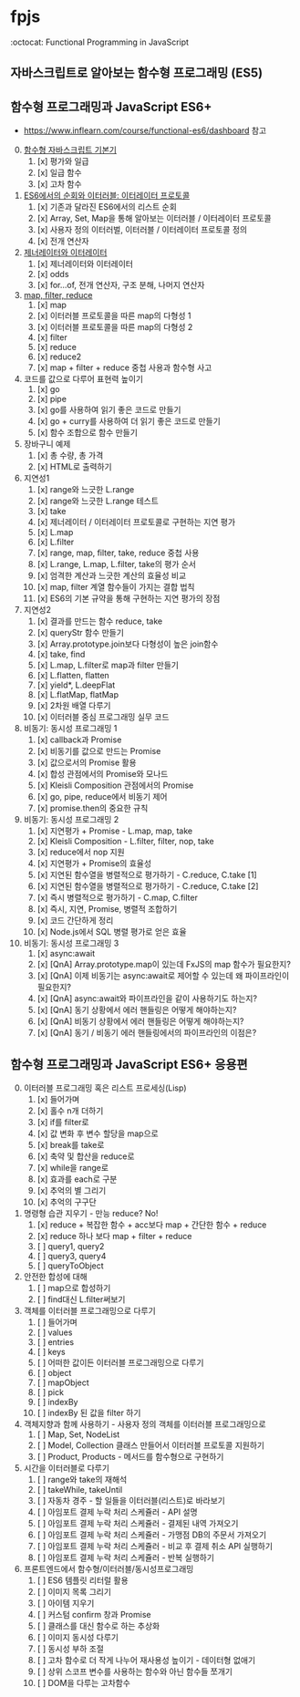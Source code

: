 # fpjs

:octocat: Functional Programming in JavaScript

## 자바스크립트로 알아보는 함수형 프로그래밍 (ES5)

## 함수형 프로그래밍과 JavaScript ES6+

-   https://www.inflearn.com/course/functional-es6/dashboard 참고

0. [함수형 자바스크립트 기본기](함수형%20프로그래밍과%20JavaScript%20ES6+/00.html)
    1. [x] 평가와 일급
    2. [x] 일급 함수
    3. [x] 고차 함수
1. [ES6에서의 순회와 이터러블: 이터레이터 프로토콜](함수형%20프로그래밍과%20JavaScript%20ES6+/01.html)
    1. [x] 기존과 달라진 ES6에서의 리스트 순회
    2. [x] Array, Set, Map을 통해 알아보는 이터러블 / 이터레이터 프로토콜
    3. [x] 사용자 정의 이터러벌, 이터러블 / 이터레이터 프로토콜 정의
    4. [x] 전개 연산자
2. [제너레이터와 이터레이터](./%ED%95%A8%EC%88%98%ED%98%95%20%ED%94%84%EB%A1%9C%EA%B7%B8%EB%9E%98%EB%B0%8D%EA%B3%BC%20JavaScript%20ES6%2B/02.html)
    1. [x] 제너레이터와 이터레이터
    2. [x] odds
    3. [x] for...of, 전개 연산자, 구조 분해, 나머지 연산자
3. [map, filter, reduce](함수형%20프로그래밍과%20JavaScript%20ES6+/03.html)
    1. [x] map
    2. [x] 이터러블 프로토콜을 따른 map의 다형성 1
    3. [x] 이터러블 프로토콜을 따른 map의 다형성 2
    4. [x] filter
    5. [x] reduce
    6. [x] reduce2
    7. [x] map + filter + reduce 중첩 사용과 함수형 사고
4. 코드를 값으로 다루어 표현력 높이기
    1. [x] go
    2. [x] pipe
    3. [x] go를 사용하여 읽기 좋은 코드로 만들기
    4. [x] go + curry를 사용하여 더 읽기 좋은 코드로 만들기
    5. [x] 함수 조합으로 함수 만들기
5. 장바구니 예제
    1. [x] 총 수량, 총 가격
    2. [x] HTML로 출력하기
6. 지연성1
    1. [x] range와 느긋한 L.range
    2. [x] range와 느긋한 L.range 테스트
    3. [x] take
    4. [x] 제너레이터 / 이터레이터 프로토콜로 구현하는 지연 평가
    5. [x] L.map
    6. [x] L.filter
    7. [x] range, map, filter, take, reduce 중첩 사용
    8. [x] L.range, L.map, L.filter, take의 평가 순서
    9. [x] 엄격한 계산과 느긋한 계산의 효율성 비교
    10. [x] map, filter 계열 함수들이 가지는 결합 법칙
    11. [x] ES6의 기본 규약을 통해 구현하는 지연 평가의 장점
7. 지연성2
    1. [x] 결과를 만드는 함수 reduce, take
    2. [x] queryStr 함수 만들기
    3. [x] Array.prototype.join보다 다형성이 높은 join함수
    4. [x] take, find
    5. [x] L.map, L.filter로 map과 filter 만들기
    6. [x] L.flatten, flatten
    7. [x] yield\*, L.deepFlat
    8. [x] L.flatMap, flatMap
    9. [x] 2차원 배열 다루기
    10. [x] 이터러블 중심 프로그래밍 실무 코드
8. 비동기: 동시성 프로그래밍 1
    1. [x] callback과 Promise
    2. [x] 비동기를 값으로 만드는 Promise
    3. [x] 값으로서의 Promise 활용
    4. [x] 합성 관점에서의 Promise와 모나드
    5. [x] Kleisli Composition 관점에서의 Promise
    6. [x] go, pipe, reduce에서 비동기 제어
    7. [x] promise.then의 중요한 규칙
9. 비동기: 동시성 프로그래밍 2
    1. [x] 지연평가 + Promise - L.map, map, take
    2. [x] Kleisli Composition - L.filter, filter, nop, take
    3. [x] reduce에서 nop 지원
    4. [x] 지연평가 + Promise의 효율성
    5. [x] 지연된 함수열을 병렬적으로 평가하기 - C.reduce, C.take [1]
    6. [x] 지연된 함수열을 병렬적으로 평가하기 - C.reduce, C.take [2]
    7. [x] 즉시 병렬적으로 평가하기 - C.map, C.filter
    8. [x] 즉시, 지연, Promise, 병렬적 조합하기
    9. [x] 코드 간단하게 정리
    10. [x] Node.js에서 SQL 병렬 평가로 얻은 효율
10. 비동기: 동시성 프로그래밍 3
    1. [x] async:await
    2. [x] [QnA] Array.prototype.map이 있는데 FxJS의 map 함수가 필요한지?
    3. [x] [QnA] 이제 비동기는 async:await로 제어할 수 있는데 왜 파이프라인이 필요한지?
    4. [x] [QnA] async:await와 파이프라인을 같이 사용하기도 하는지?
    5. [x] [QnA] 동기 상황에서 에러 핸들링은 어떻게 해야하는지?
    6. [x] [QnA] 비동기 상황에서 에러 핸들링은 어떻게 해야하는지?
    7. [x] [QnA] 동기 / 비동기 에러 핸들링에서의 파이프라인의 이점은?

## 함수형 프로그래밍과 JavaScript ES6+ 응용편

0. 이터러블 프로그래밍 혹은 리스트 프로세싱(Lisp)
    1. [x] 들어가며
    2. [x] 홀수 n개 더하기
    3. [x] if를 filter로
    4. [x] 값 변화 후 변수 할당을 map으로
    5. [x] break를 take로
    6. [x] 축약 및 합산을 reduce로
    7. [x] while을 range로
    8. [x] 효과를 each로 구분
    9. [x] 추억의 별 그리기
    10. [x] 추억의 구구단
1. 명령형 습관 지우기 - 만능 reduce? No!
    1. [x] reduce + 복잡한 함수 + acc보다 map + 간단한 함수 + reduce
    2. [x] reduce 하나 보다 map + filter + reduce
    3. [ ] query1, query2
    4. [ ] query3, query4
    5. [ ] queryToObject
2. 안전한 합성에 대해
    1. [ ] map으로 합성하기
    2. [ ] find대신 L.filter써보기
3. 객체를 이터러블 프로그래밍으로 다루기
    1. [ ] 들어가며
    2. [ ] values
    3. [ ] entries
    4. [ ] keys
    5. [ ] 어떠한 값이든 이터러블 프로그래밍으로 다루기
    6. [ ] object
    7. [ ] mapObject
    8. [ ] pick
    9. [ ] indexBy
    10. [ ] indexBy 된 값을 filter 하기
4. 객체지향과 함께 사용하기 - 사용자 정의 객체를 이터러블 프로그래밍으로
    1. [ ] Map, Set, NodeList
    2. [ ] Model, Collection 클래스 만들어서 이터러블 프로토콜 지원하기
    3. [ ] Product, Products - 메서드를 함수형으로 구현하기
5. 시간을 이터러블로 다루기
    1. [ ] range와 take의 재해석
    2. [ ] takeWhile, takeUntil
    3. [ ] 자동차 경주 - 할 일들을 이터러블(리스트)로 바라보기
    4. [ ] 아임포트 결제 누락 처리 스케쥴러 - API 설명
    5. [ ] 아임포트 결제 누락 처리 스케쥴러 - 결제된 내역 가져오기
    6. [ ] 아임포트 결제 누락 처리 스케쥴러 - 가맹점 DB의 주문서 가져오기
    7. [ ] 아임포트 결제 누락 처리 스케쥴러 - 비교 후 결제 취소 API 실행하기
    8. [ ] 아임포트 결제 누락 처리 스케쥴러 - 반복 실행하기
6. 프론트엔드에서 함수형/이터러블/동시성프로그래밍
    1. [ ] ES6 템플릿 리터럴 활용
    2. [ ] 이미지 목록 그리기
    3. [ ] 아이템 지우기
    4. [ ] 커스텀 confirm 창과 Promise
    5. [ ] 클래스를 대신 함수로 하는 추상화
    6. [ ] 이미지 동시성 다루기
    7. [ ] 동시성 부하 조절
    8. [ ] 고차 함수로 더 작게 나누어 재사용성 높이기 - 데이터형 없애기
    9. [ ] 상위 스코프 변수를 사용하는 함수와 아닌 함수들 쪼개기
    10. [ ] DOM을 다루는 고차함수
